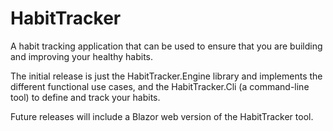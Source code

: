 # HabitTracker
A habit tracking application that can be used to ensure that you are building and improving your healthy habits.

The initial release is just the HabitTracker.Engine library and implements the different functional use cases, and the HabitTracker.Cli (a command-line tool) to define and track your habits.

Future releases will include a Blazor web version of the HabitTracker tool.

